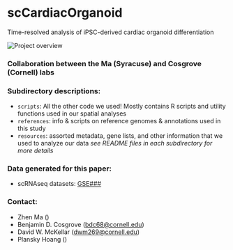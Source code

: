 # scCardiacOrganoid
Time-resolved analysis of iPSC-derived cardiac organoid differentiation

![Project overview](TODO.png)

### Collaboration between the Ma (Syracuse) and Cosgrove (Cornell) labs


### Subdirectory descriptions:
- `scripts`: All the other code we used! Mostly contains R scripts and utility functions used in our spatial analyses
- `references`: info & scripts on reference genomes & annotations used in this study
- `resources`: assorted metadata, gene lists, and other information that we used to analyze our data
*see README files in each subdirectory for more details*

### Data generated for this paper:
- scRNAseq datasets: [GSE###](TODO)

### Contact:
- Zhen Ma ()
- Benjamin D. Cosgrove (bdc68@cornell.edu)
- David W. McKellar (dwm269@cornell.edu)
- Plansky Hoang ()
